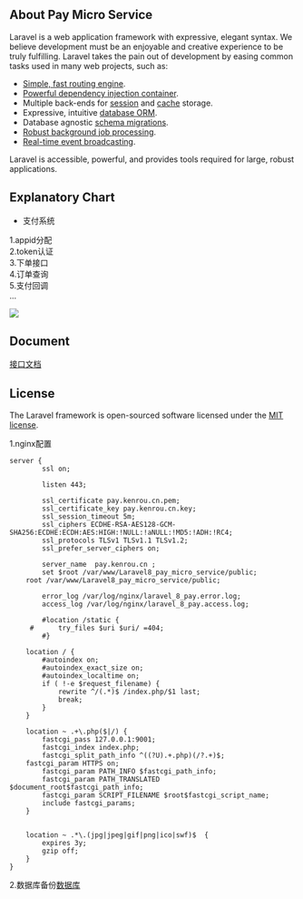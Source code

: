 
## About Pay Micro Service

Laravel is a web application framework with expressive, elegant syntax. We believe development must be an enjoyable and creative experience to be truly fulfilling. Laravel takes the pain out of development by easing common tasks used in many web projects, such as:

- [Simple, fast routing engine](https://laravel.com/docs/routing).
- [Powerful dependency injection container](https://laravel.com/docs/container).
- Multiple back-ends for [session](https://laravel.com/docs/session) and [cache](https://laravel.com/docs/cache) storage.
- Expressive, intuitive [database ORM](https://laravel.com/docs/eloquent).
- Database agnostic [schema migrations](https://laravel.com/docs/migrations).
- [Robust background job processing](https://laravel.com/docs/queues).
- [Real-time event broadcasting](https://laravel.com/docs/broadcasting).

Laravel is accessible, powerful, and provides tools required for large, robust applications.

## Explanatory Chart

* 支付系统

1.appid分配  
2.token认证  
3.下单接口  
4.订单查询  
5.支付回调  
...

![](https://img9.doubanio.com/view/photo/l/public/p2628569584.jpg)

## Document

[接口文档](https://www.showdoc.com.cn/1187035000139620?page_id=6007545984218735)

## License

The Laravel framework is open-sourced software licensed under the [MIT license](https://opensource.org/licenses/MIT).

1.nginx配置

```
server {
        ssl on;

        listen 443;

        ssl_certificate pay.kenrou.cn.pem;
        ssl_certificate_key pay.kenrou.cn.key;
        ssl_session_timeout 5m;
        ssl_ciphers ECDHE-RSA-AES128-GCM-SHA256:ECDHE:ECDH:AES:HIGH:!NULL:!aNULL:!MD5:!ADH:!RC4;
        ssl_protocols TLSv1 TLSv1.1 TLSv1.2;
        ssl_prefer_server_ciphers on;

        server_name  pay.kenrou.cn ;
        set $root /var/www/Laravel8_pay_micro_service/public;
	root /var/www/Laravel8_pay_micro_service/public;

    	error_log /var/log/nginx/laravel_8_pay.error.log;
    	access_log /var/log/nginx/laravel_8_pay.access.log;

    	#location /static {
   	 #   	try_files $uri $uri/ =404;
    	#}

    location / {
        #autoindex on;
        #autoindex_exact_size on;
        #autoindex_localtime on;
        if ( !-e $request_filename) {
            rewrite ^/(.*)$ /index.php/$1 last;
            break;
        }
    }

    location ~ .+\.php($|/) {
        fastcgi_pass 127.0.0.1:9001;
        fastcgi_index index.php;
        fastcgi_split_path_info ^((?U).+.php)(/?.+)$;
	fastcgi_param HTTPS on;
        fastcgi_param PATH_INFO $fastcgi_path_info;
        fastcgi_param PATH_TRANSLATED $document_root$fastcgi_path_info;
        fastcgi_param SCRIPT_FILENAME $root$fastcgi_script_name;
        include fastcgi_params;
    }


    location ~ .*\.(jpg|jpeg|gif|png|ico|swf)$  {
        expires 3y;
        gzip off;
    }
}
```

2.数据库备份[数据库](http://blog.kenrou.cn/laravel8_pay_micro_service.sql)
